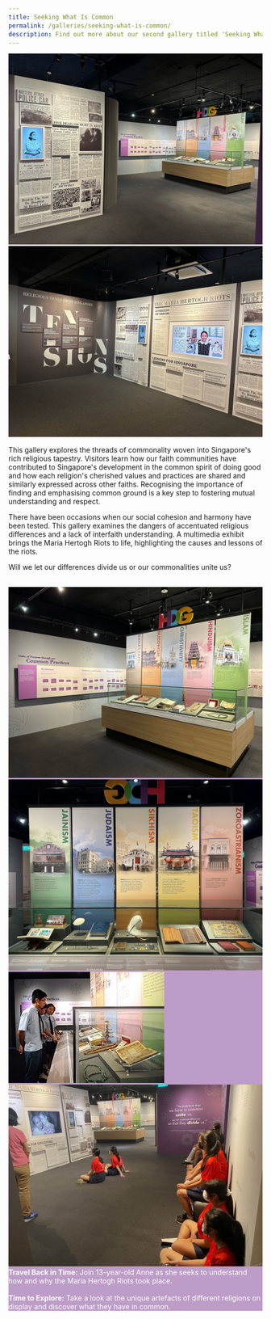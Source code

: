 ```yaml
---
title: Seeking What Is Common
permalink: /galleries/seeking-what-is-common/
description: Find out more about our second gallery titled 'Seeking What Is Common'.
---
```

<div class="row">
	<div class="col is-6"><img src="/images/Gallery%202%20-Artefacts.jpg" alt="Gallery 2 - Artefacts"></div>
	<div class="col is-6"><img src="/images/Gallery%202%20Maria%20Hertogh.jpg" alt="Gallery 2 - Maria Hertogh"></div>
</div>

This gallery explores the threads of commonality woven into Singapore's rich religious tapestry. Visitors learn how our faith communities have contributed to Singapore's development in the common spirit of doing good and how each religion's cherished values and practices are shared and similarly expressed across other faiths. Recognising the importance of finding and emphasising common ground is a key step to fostering mutual understanding and respect.

There have been occasions when our social cohesion and harmony have been tested. This gallery examines the dangers of accentuated religious differences and a lack of interfaith understanding. A multimedia exhibit brings the Maria Hertogh Riots to life, highlighting the causes and lessons of the riots.

Will we let our differences divide us or our commonalities unite us?<br><br>
<div class="row" style="background: #bd9cc7;">
<div class="col is-6"><img src="/images/Gallery%202%20Common%20Practice%201.jpg" alt="Gallery 2 - Common Practice 1"></div>
	<div class="col is-6"><img src="/images/Gallery%202%20Religions%202.jpg" alt="Gallery 2 - Religions 2">
	</div>
</div>

<div class="row" style="background: #bd9cc7;">
<div class="col is-6"><img src="/images/G2_highlights.jpg" alt="Gallery 2 Highlights"></div>
<div class="col is-6"><img src="/images/gallery%202.jpg" alt="Gallery 2"></div>
</div>

<div class="row" style="background: #bd9cc7; color:#fff;">
	<div class="col is-12"><b>Travel Back in Time:</b> Join 13-year-old Anne as she seeks to understand how and why the Maria Hertogh Riots took place.<br><br><b>Time to Explore:</b> Take a look at the unique artefacts of different religions on display and discover what they have in common. </div>
	</div>
